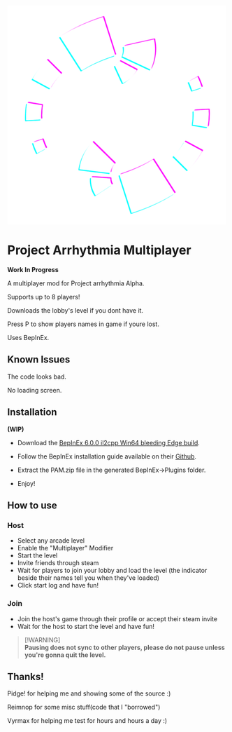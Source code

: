 ![Logo](PamLogo500x500.png)

# **Project Arrhythmia Multiplayer**

**Work In Progress**

A multiplayer mod for Project arrhythmia Alpha.

Supports up to 8 players!

Downloads the lobby's level if you dont have it.

Press P to show players names in game if youre lost.

Uses BepInEx.

## **Known Issues**

The code looks bad.

No loading screen.

## **Installation**
**(WIP)**

* Download the [BepInEx 6.0.0 il2cpp Win64 bleeding Edge build](https://builds.bepinex.dev/projects/bepinex_be).
* Follow the BepInEx installation guide available on their [Github](https://github.com/BepInEx/BepInEx).
* Extract the PAM.zip file in the generated BepInEx->Plugins folder.

* Enjoy!

## **How to use**

### Host

* Select any arcade level
* Enable the "Multiplayer" Modifier
* Start the level
* Invite friends through steam
* Wait for players to join your lobby and load the level (the indicator beside their names tell you when they've loaded)
* Click start log and have fun!


### Join 

* Join the host's game through their profile or accept their steam invite
* Wait for the host to start the level and have fun!

> [!WARNING]\
> **Pausing does not sync to other players, please do not pause unless you're gonna quit the level.**

## Thanks!
Pidge! for helping me and showing some of the source :)

Reimnop for some misc stuff(code that I "borrowed")

Vyrmax for helping me test for hours and hours a day :)

